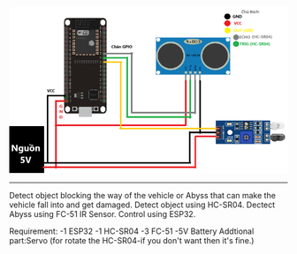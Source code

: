 <p align="center">
    <img src="https://github.com/PIFgroup5/Detect-Block-object-or-abyss/blob/main/sodolaprap.png">
</p>

---

<div align="center">


</div>

Detect object blocking the way of the vehicle or Abyss that can make the vehicle fall into and get damaged.
Detect object using HC-SR04.
Dectect Abyss using FC-51 IR Sensor.
Control using ESP32.

Requirement: 
-1 ESP32
-1 HC-SR04
-3 FC-51
-5V Battery
Addtional part:Servo (for rotate the HC-SR04-if you don't want then it's fine.)



<br/>


